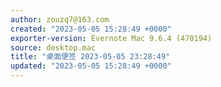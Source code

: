 ```yaml
---
author: zouzq7@163.com
created: "2023-05-05 15:28:49 +0000"
exporter-version: Evernote Mac 9.6.4 (470194)
source: desktop.mac
title: "桌面便签 2023-05-05 23:28:49"
updated: "2023-05-05 15:28:49 +0000"
---
```


